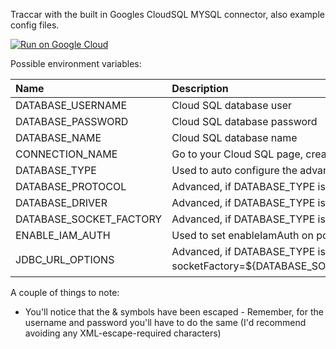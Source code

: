 Traccar with the built in Googles CloudSQL MYSQL connector, also example config files.

[![Run on Google Cloud](https://deploy.cloud.run/button.svg)](https://deploy.cloud.run)


Possible environment variables:

| Name                    | Description                                                                                                                                                                                                                                                                                                  | Required |
| :---------------------- | :----------------------------------------------------------------------------------------------------------------------------------------------------------------------------------------------------------------------------------------------------------------------------------------------------------- | :------- |
| DATABASE_USERNAME       | Cloud SQL database user                                                                                                                                                                                                                                                                                      | true     |
| DATABASE_PASSWORD       | Cloud SQL database password                                                                                                                                                                                                                                                                                  | true     |
| DATABASE_NAME           | Cloud SQL database name                                                                                                                                                                                                                                                                                      | true     |
| CONNECTION_NAME         | Go to your Cloud SQL page, create a database and copy the &#x27;Connection Name&#x27;, it looks something like: myproject:mylocation:mydbname                                                                                                                                                                          | true     |
| DATABASE_TYPE           | Used to auto configure the advanced variables, supported options are: &#x27;mysql&#x27; (Default), &#x27;postgresql&#x27; or &#x27;custom&#x27; (Advanced)                                                                                                                                                                                 | false    |
| DATABASE_PROTOCOL       | Advanced, if DATABASE_TYPE is set to custom, used to manually create JDBC url                                                                                                                                                                                                                                | false    |
| DATABASE_DRIVER         | Advanced, if DATABASE_TYPE is set to custom, you can only use those drivers supported by Traccar or loaded via DRIVER_FILE                                                                                                                                                                                   | false    |
| DATABASE_SOCKET_FACTORY | Advanced, if DATABASE_TYPE is set to custom, allows loading a custom socket factory via JDBC url                                                                                                                                                                                                             | false    |
| ENABLE_IAM_AUTH         | Used to set enableIamAuth on postgresql socket connections                                                                                                                                                                                                                                                   | false    |
| JDBC_URL_OPTIONS        | Advanced, if DATABASE_TYPE is set to custom, You can use this to append to the JDBC URL, the default URL is: &#x27;jdbc:${DATABASE_TYPE}:///${DATABASE_NAME}?socketFactory&#x3D;${DATABASE_SOCKET_FACTORY}&amp;amp;cloudSqlInstance&#x3D;${CONNECTION_NAME}&amp;amp;unixSocketPath&#x3D;/cloudsql/${CONNECTION_NAME}${JDBC_URL_OPTIONS}&#x27; | false    |


A couple of things to note: 

- You'll notice that the & symbols have been escaped - Remember, for the username and password you'll have to do the same (I'd recommend avoiding any XML-escape-required characters)